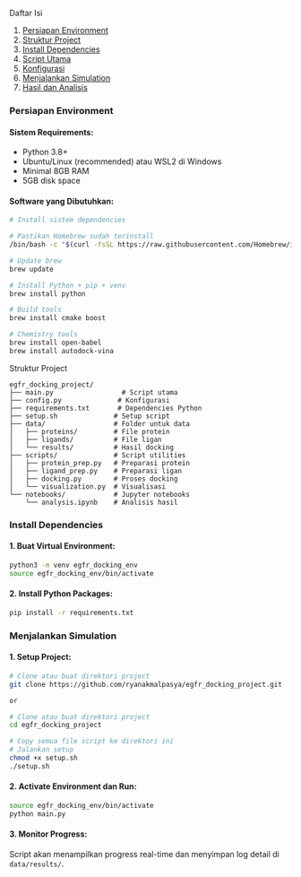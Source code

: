 Daftar Isi

1. [Persiapan Environment](#persiapan-environment)
2. [Struktur Project](#struktur-project)
3. [Install Dependencies](#install-dependencies)
4. [Script Utama](#script-utama)
5. [Konfigurasi](#konfigurasi)
6. [Menjalankan Simulation](#menjalankan-simulation)
7. [Hasil dan Analisis](#hasil-dan-analisis)

### Persiapan Environment

#### Sistem Requirements:

- Python 3.8+
- Ubuntu/Linux (recommended) atau WSL2 di Windows
- Minimal 8GB RAM
- 5GB disk space

#### Software yang Dibutuhkan:

```bash
# Install sistem dependencies

# Pastikan Homebrew sudah terinstall
/bin/bash -c "$(curl -fsSL https://raw.githubusercontent.com/Homebrew/install/HEAD/install.sh)"

# Update brew
brew update

# Install Python + pip + venv
brew install python

# Build tools
brew install cmake boost

# Chemistry tools
brew install open-babel
brew install autodock-vina
```

Struktur Project

```
egfr_docking_project/
├── main.py                 # Script utama
├── config.py              # Konfigurasi
├── requirements.txt       # Dependencies Python
├── setup.sh              # Setup script
├── data/                 # Folder untuk data
│   ├── proteins/         # File protein
│   ├── ligands/          # File ligan
│   └── results/          # Hasil docking
├── scripts/              # Script utilities
│   ├── protein_prep.py   # Preparasi protein
│   ├── ligand_prep.py    # Preparasi ligan
│   ├── docking.py        # Proses docking
│   └── visualization.py  # Visualisasi
└── notebooks/            # Jupyter notebooks
    └── analysis.ipynb    # Analisis hasil
```

### Install Dependencies

#### 1. Buat Virtual Environment:

```bash
python3 -m venv egfr_docking_env
source egfr_docking_env/bin/activate
```

#### 2. Install Python Packages:

```bash
pip install -r requirements.txt
```


### Menjalankan Simulation

#### 1. Setup Project:

```bash
# Clone atau buat direktori project
git clone https://github.com/ryanakmalpasya/egfr_docking_project.git

or

# Clone atau buat direktori project
cd egfr_docking_project

# Copy semua file script ke direktori ini
# Jalankan setup
chmod +x setup.sh
./setup.sh
```

#### 2. Activate Environment dan Run:

```bash
source egfr_docking_env/bin/activate
python main.py
```

#### 3. Monitor Progress:

Script akan menampilkan progress real-time dan menyimpan log detail di `data/results/`.